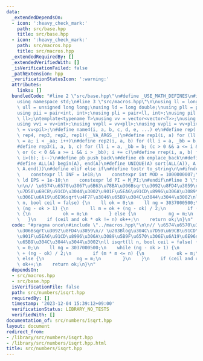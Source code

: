```yaml
---
data:
  _extendedDependsOn:
  - icon: ':heavy_check_mark:'
    path: src/base.hpp
    title: src/base.hpp
  - icon: ':heavy_check_mark:'
    path: src/macros.hpp
    title: src/macros.hpp
  _extendedRequiredBy: []
  _extendedVerifiedWith: []
  _isVerificationFailed: false
  _pathExtension: hpp
  _verificationStatusIcon: ':warning:'
  attributes:
    links: []
  bundledCode: "#line 2 \"src/base.hpp\"\n#define _USE_MATH_DEFINES\n#include <bits/stdc++.h>\n\
    using namespace std;\n#line 3 \"src/macros.hpp\"\n\nusing ll = long long;\nusing\
    \ ull = unsigned long long;\nusing ld = long double;\nusing pll = pair<ll, ll>;\n\
    using pii = pair<int, int>;\nusing pli = pair<ll, int>;\nusing pil = pair<int,\
    \ ll>;\ntemplate<typename T>\nusing vv = vector<vector<T>>;\nusing vvl = vv<ll>;\n\
    using vvi = vv<int>;\nusing vvpll = vv<pll>;\nusing vvpli = vv<pli>;\nusing vvpil\
    \ = vv<pil>;\n#define name4(i, a, b, c, d, e, ...) e\n#define rep(...) name4(__VA_ARGS__,\
    \ rep4, rep3, rep2, rep1)(__VA_ARGS__)\n#define rep1(i, a) for (ll i = 0, _aa\
    \ = a; i < _aa; i++)\n#define rep2(i, a, b) for (ll i = a, _bb = b; i < _bb; i++)\n\
    #define rep3(i, a, b, c) for (ll i = a, _bb = b; (c > 0 && a <= i && i < _bb)\
    \ or (c < 0 && a >= i && i > _bb); i += c)\n#define rrep(i, a, b) for (ll i=(a);\
    \ i>(b); i--)\n#define pb push_back\n#define eb emplace_back\n#define mkp make_pair\n\
    #define ALL(A) begin(A), end(A)\n#define UNIQUE(A) sort(ALL(A)), A.erase(unique(ALL(A)),\
    \ A.end())\n#define elif else if\n#define tostr to_string\n\n#ifndef CONSTANTS\n\
    \    constexpr ll INF = 1e18;\n    constexpr int MOD = 1000000007;\n    constexpr\
    \ ld EPS = 1e-10;\n    constexpr ld PI = M_PI;\n#endif\n#line 3 \"src/numbers/isqrt.hpp\"\
    \n\n// \u6574\u6570\u3067\u6B63\u78BA\u306Bsqrt\u3092\u8FD4\u3059\n// \u203Blog\u304C\
    \u7D50\u69CB\u91CD\u3044\u3002\u901F\u5EA6\u91CD\u8996\u306A\u3089\u5B9F\u6570\
    \u306E\u6A19\u6E96sqrt\u4F7F\u3046\u65B9\u304C\u3044\u3044\u3002\nll isqrt(ll\
    \ n, bool ceil = false) {\n    ll ok = 0;\n    ll ng = 3037000500;\n    while\
    \ (ng - ok > 1) {\n        ll m = ok + (ng - ok) / 2;\n        if (m * m <= n)\
    \ {\n            ok = m;\n        } else {\n            ng = m;\n        }\n \
    \   }\n    if (ceil and ok * ok != n) ok++;\n    return ok;\n}\n"
  code: "#pragma once\n#include \"../macros.hpp\"\n\n// \u6574\u6570\u3067\u6B63\u78BA\
    \u306Bsqrt\u3092\u8FD4\u3059\n// \u203Blog\u304C\u7D50\u69CB\u91CD\u3044\u3002\
    \u901F\u5EA6\u91CD\u8996\u306A\u3089\u5B9F\u6570\u306E\u6A19\u6E96sqrt\u4F7F\u3046\
    \u65B9\u304C\u3044\u3044\u3002\nll isqrt(ll n, bool ceil = false) {\n    ll ok\
    \ = 0;\n    ll ng = 3037000500;\n    while (ng - ok > 1) {\n        ll m = ok\
    \ + (ng - ok) / 2;\n        if (m * m <= n) {\n            ok = m;\n        }\
    \ else {\n            ng = m;\n        }\n    }\n    if (ceil and ok * ok != n)\
    \ ok++;\n    return ok;\n}\n"
  dependsOn:
  - src/macros.hpp
  - src/base.hpp
  isVerificationFile: false
  path: src/numbers/isqrt.hpp
  requiredBy: []
  timestamp: '2023-12-04 15:39:12+09:00'
  verificationStatus: LIBRARY_NO_TESTS
  verifiedWith: []
documentation_of: src/numbers/isqrt.hpp
layout: document
redirect_from:
- /library/src/numbers/isqrt.hpp
- /library/src/numbers/isqrt.hpp.html
title: src/numbers/isqrt.hpp
---
```

